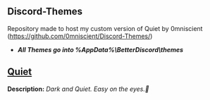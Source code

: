 ## Discord-Themes
Repository made to host my custom version of Quiet by 0mniscient (https://github.com/0mniscient/Discord-Themes/)

* ***All **Themes** go into %AppData%\BetterDiscord\themes***

## [Quiet](https://github.com/eNichts/Discord-Themes/blob/master/css/CustomQuiet.css)

**Description:** <i>Dark and Quiet. Easy on the eyes.🏻</i>

